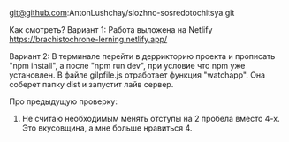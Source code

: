 git@github.com:AntonLushchay/slozhno-sosredotochitsya.git

Как смотреть?
Вариант 1:
Работа выложена на Netlify https://brachistochrone-lerning.netlify.app/

Вариант 2:
В терминале перейти в деррикторию проекта и прописать "npm install", а после "npm run dev", при условие что npm уже установлен.
В файле gilpfile.js отработает функция "watchapp". Она соберет папку dist и запустит лайв сервер.

Про предыдущую проверку:

1. Не считаю необходимым менять отступы на 2 пробела вместо 4-х. Это вкусовщина, а мне больше нравиться 4.
